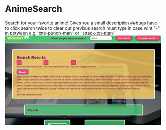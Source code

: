 # AnimeSearch
Search for your favorite anime!
Gives you a small description
##bugs
have to click search twice to clear out previous search
must type in case wiht "-" in between 
e.g "one-punch-man" or "attack-on-titan"
<img src="animepic.png">